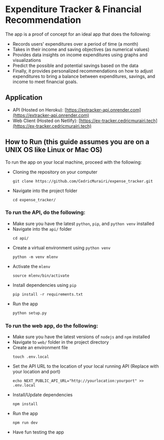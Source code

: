 # Expenditure Tracker & Financial Recommendation

The app is a proof of concept for an ideal app that does the following:
- Records users' expenditures over a period of time (a month)
- Takes in their income and saving objectives (as numerical values)
- Provides data insights on income expenditures using graphs and visualizations
- Predict the possible and potential savings based on the data
- Finally, it provides personalized recommendations on how to adjust expenditures to bring a balance between expenditures, savings, and income to meet financial goals.

## Application

- API (Hosted on Heroku): [https://extracker-api.onrender.com](https://extracker-api.onrender.com)
- Web Client (Hosted on Netlify): [https://ex-tracker.cedricmurairi.tech](https://ex-tracker.cedricmurairi.tech)

## How to Run (this guide assumes you are on a UNIX OS like Linux or Mac OS)

To run the app on your local machine, proceed with the following:

- Cloning the repository on your computer
    ```
    git clone https://github.com/CedricMurairi/expense_tracker.git 
    ```
- Navigate into the project folder
    ```
    cd expense_tracker/
    ```
### To run the API, do the following:
- Make sure you have the latest `python`, `pip`, and `python venv` installed
- Navigate into the `api/` folder
    ```
    cd api/
    ```
- Create a virtual environment using `python venv`
    ```
    python -m venv mlenv
    ```
- Activate the `mlenv`
    ```
    source mlenv/bin/activate
    ```
- Install dependencies using `pip`
    ```
    pip install -r requirements.txt
    ```
- Run the app
    ```
    python setup.py
    ```
### To run the web app, do the following:
- Make sure you have the latest versions of `nodejs` and `npm` installed
- Navigate to `web/` folder in the project directory
- Create an environment file
    ```
    touch .env.local
    ```
- Set the API URL to the location of your local running API (Replace with your location and port)
    ```
    echo NEXT_PUBLIC_API_URL="http://yourlocation:yourport" >> .env.local
    ```
- Install/Update dependencies
    ```
    npm install
    ```
- Run the app
    ```
    npm run dev
    ```
- Have fun testing the app
